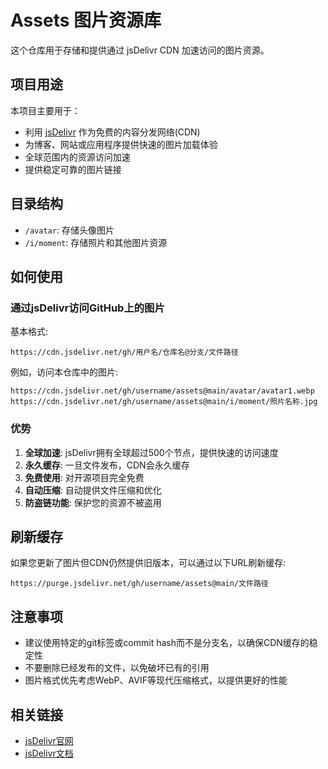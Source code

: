 # Assets 图片资源库

这个仓库用于存储和提供通过 jsDelivr CDN 加速访问的图片资源。

## 项目用途

本项目主要用于：
- 利用 [jsDelivr](https://www.jsdelivr.com/) 作为免费的内容分发网络(CDN)
- 为博客、网站或应用程序提供快速的图片加载体验
- 全球范围内的资源访问加速
- 提供稳定可靠的图片链接

## 目录结构

- `/avatar`: 存储头像图片
- `/i/moment`: 存储照片和其他图片资源

## 如何使用

### 通过jsDelivr访问GitHub上的图片

基本格式:
```
https://cdn.jsdelivr.net/gh/用户名/仓库名@分支/文件路径
```

例如，访问本仓库中的图片:
```
https://cdn.jsdelivr.net/gh/username/assets@main/avatar/avatar1.webp
https://cdn.jsdelivr.net/gh/username/assets@main/i/moment/照片名称.jpg
```

### 优势

1. **全球加速**: jsDelivr拥有全球超过500个节点，提供快速的访问速度
2. **永久缓存**: 一旦文件发布，CDN会永久缓存
3. **免费使用**: 对开源项目完全免费
4. **自动压缩**: 自动提供文件压缩和优化
5. **防盗链功能**: 保护您的资源不被盗用

## 刷新缓存

如果您更新了图片但CDN仍然提供旧版本，可以通过以下URL刷新缓存:
```
https://purge.jsdelivr.net/gh/username/assets@main/文件路径
```

## 注意事项

- 建议使用特定的git标签或commit hash而不是分支名，以确保CDN缓存的稳定性
- 不要删除已经发布的文件，以免破坏已有的引用
- 图片格式优先考虑WebP、AVIF等现代压缩格式，以提供更好的性能

## 相关链接

- [jsDelivr官网](https://www.jsdelivr.com/)
- [jsDelivr文档](https://www.jsdelivr.com/documentation) 